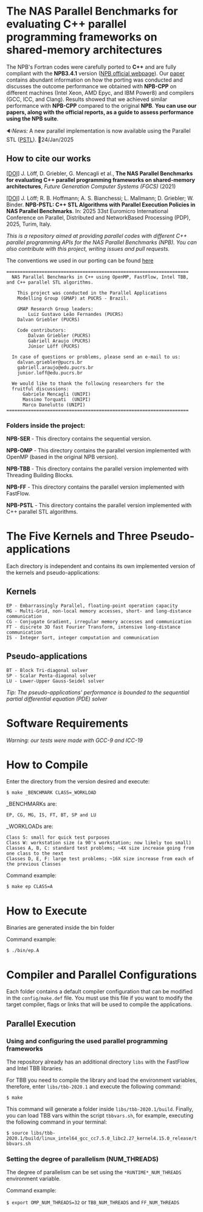 # The NAS Parallel Benchmarks for evaluating C++ parallel programming frameworks on shared-memory architectures

The NPB's Fortran codes were carefully ported to **C++** and are fully compliant with the **NPB3.4.1** version ([NPB official webpage](https://www.nas.nasa.gov/publications/npb.html)). Our [paper](https://doi.org/10.1016/j.future.2021.07.021) contains abundant information on how the porting was conducted and discusses the outcome performance we obtained with **NPB-CPP** on different machines (Intel Xeon, AMD Epyc, and IBM Power8) and compilers (GCC, ICC, and Clang). Results showed that we achieved similar performance with **NPB-CPP** compared to the original **NPB**. **You can use our papers, along with the official reports, as a guide to assess performance using the NPB suite**.

:sound:*News:* A new parallel implementation is now available using the Parallel STL ([PSTL](https://github.com/GMAP/NPB-CPP/tree/master/NPB-PSTL)). :date:24/Jan/2025

## How to cite our works
  
[[DOI]](https://doi.org/10.1016/j.future.2021.07.021) J. Löff, D. Griebler, G. Mencagli et al., **The NAS Parallel Benchmarks for evaluating C++ parallel programming frameworks on shared-memory architectures**, *Future Generation Computer Systems (FGCS)* (2021)

[[DOI]](https://doi.org/10.1109/PDP66500.2025.00030) J. Löff; R. B. Hoffmann; A. S. Bianchessi; L. Mallmann; D. Griebler; W. Binder. **NPB-PSTL: C++ STL Algorithms with Parallel Execution Policies in NAS Parallel Benchmarks**. In: 2025 33st Euromicro International Conference on Parallel, Distributed and NetworkBased Processing (PDP), 2025, Turim, Italy.

*This is a repository aimed at providing parallel codes with different C++ parallel programming APIs for the NAS Parallel Benchmarks (NPB). You can also contribute with this project, writing issues and pull requests.*

The conventions we used in our porting can be found [here](notes-conventions.md)


    ===================================================================
      NAS Parallel Benchmarks in C++ using OpenMP, FastFlow, Intel TBB, and C++ parallel STL algorithms.

        This project was conducted in the Parallel Applications
        Modelling Group (GMAP) at PUCRS - Brazil.

        GMAP Research Group leaders:
            Luiz Gustavo Leão Fernandes (PUCRS)
	    Dalvan Griebler (PUCRS)

        Code contributors: 
            Dalvan Griebler (PUCRS)
            Gabriell Araujo (PUCRS)
            Júnior Löff (PUCRS)

      In case of questions or problems, please send an e-mail to us:	
        dalvan.griebler@pucrs.br
        gabriell.araujo@edu.pucrs.br			
        junior.loff@edu.pucrs.br				

      We would like to thank the following researchers for the 
      fruitful discussions:
          Gabriele Mencagli	(UNIPI)
          Massimo Torquati	(UNIPI)
          Marco Danelutto (UNIPI)
    ===================================================================


### Folders inside the  project:

**NPB-SER** - This directory contains the sequential version.

**NPB-OMP** - This directory contains the parallel version implemented with OpenMP (based in the original NPB version).

**NPB-TBB** - This directory contains the parallel version implemented with Threading Building Blocks.

**NPB-FF** - This directory contains the parallel version implemented with FastFlow.

**NPB-PSTL** - This directory contains the parallel version implemented with C++ parallel STL algorithms.

# The Five Kernels and Three Pseudo-applications

Each directory is independent and contains its own implemented version of the kernels and pseudo-applications:

## Kernels

	EP - Embarrassingly Parallel, floating-point operation capacity
	MG - Multi-Grid, non-local memory accesses, short- and long-distance communication
	CG - Conjugate Gradient, irregular memory accesses and communication
	FT - discrete 3D fast Fourier Transform, intensive long-distance communication
	IS - Integer Sort, integer computation and communication

## Pseudo-applications

	BT - Block Tri-diagonal solver
	SP - Scalar Penta-diagonal solver
	LU - Lower-Upper Gauss-Seidel solver

*Tip: The pseudo-applications' performance is bounded to the sequential partial differential equation (PDE) solver*

# Software Requirements

*Warning: our tests were made with GCC-9 and ICC-19*

# How to Compile 

Enter the directory from the version desired and execute:

`$ make _BENCHMARK CLASS=_WORKLOAD`

_BENCHMARKs are: 
		
	EP, CG, MG, IS, FT, BT, SP and LU 
																										
_WORKLOADs are: 
	
	Class S: small for quick test purposes
	Class W: workstation size (a 90's workstation; now likely too small)	
	Classes A, B, C: standard test problems; ~4X size increase going from one class to the next	
	Classes D, E, F: large test problems; ~16X size increase from each of the previous Classes  


Command example:

`$ make ep CLASS=A`

# How to Execute

Binaries are generated inside the bin folder

Command example:
	
`$ ./bin/ep.A`

# Compiler and Parallel Configurations

Each folder contains a default compiler configuration that can be modified in the `config/make.def` file.
You must use this file if you want to modify the target compiler, flags or links that will be used to compile the applications.

## Parallel Execution

### Using and configuring the used parallel programming frameworks

The repository already has an additional directory `libs` with the FastFlow and Intel TBB libraries.

For TBB you need to compile the library and load the environment variables, therefore, enter `libs/tbb-2020.1` and execute the following command:

`$ make`

This command will generate a folder inside `libs/tbb-2020.1/build`. Finally, you can load TBB vars within the script `tbbvars.sh`, for example, executing the following command in your terminal:

`$ source libs/tbb-2020.1/build/linux_intel64_gcc_cc7.5.0_libc2.27_kernel4.15.0_release/tbbvars.sh`

### Setting the degree of parallelism (NUM_THREADS)

The degree of parallelism can be set using the `*RUNTIME*_NUM_THREADS` environment variable.

Command example:
		
`$ export OMP_NUM_THREADS=32`
or
`TBB_NUM_THREADS` and `FF_NUM_THREADS`
